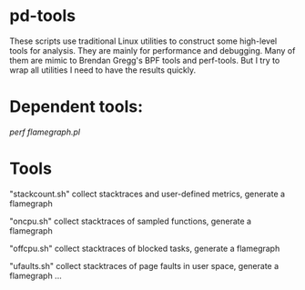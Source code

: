 # pd-tools
These scripts use traditional Linux utilities to construct some high-level tools for analysis.
They are mainly for performance and debugging. Many of them are mimic to Brendan Gregg's BPF
tools and perf-tools. But I try to wrap all utilities I need to have the results quickly.

# Dependent tools:

*perf*
*flamegraph.pl*

# Tools

"stackcount.sh"
collect stacktraces and user-defined metrics, generate a flamegraph

"oncpu.sh"
collect stacktraces of sampled functions, generate a flamegraph

"offcpu.sh"
collect stacktraces of blocked tasks, generate a flamegraph

"ufaults.sh"
collect stacktraces of page faults in user space, generate a flamegraph
...
